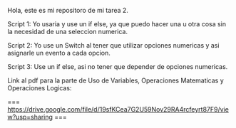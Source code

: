 Hola, este es mi repositoro de mi tarea 2.

Script 1:
Yo usaria y use un if else, ya que puedo hacer una u otra cosa sin la necesidad de una seleccion numerica.

Script 2:
Yo use un Switch al tener que utilizar opciones numericas y asi asignarle un evento a cada opcion.

Script 3:
Use un if else, asi no tener que depender de opciones numericas.

Link al pdf para la parte de Uso de Variables, Operaciones Matematicas y Operaciones Logicas:

=== https://drive.google.com/file/d/19sfKCea7G2U59Nov29RA4rcfeyrt87F9/view?usp=sharing ===
